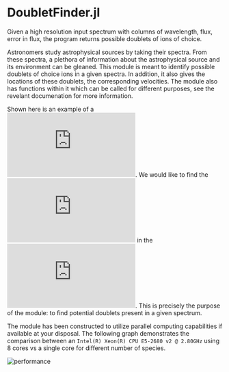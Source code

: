 # DoubletFinder.jl
Given a high resolution input spectrum with columns of wavelength, flux, error in flux, the program returns possible doublets of ions of choice.

Astronomers study astrophysical sources by taking their spectra. From these spectra, a plethora of information about the astrophysical source and its environment can be gleaned. This module is meant to identify possible doublets of choice ions in a given spectra. In addition, it also gives the locations of these doublets, the corresponding velocities. The module also has functions within it which can be called for different purposes, see the revelant documenation for more information.

Shown here is an example of a ![high resolution spectrum](https://github.com/sameeresque/DoubletFinder.jl/blob/master/norm_spec.pdf). We would like to find the ![needles](https://github.com/sameeresque/DoubletFinder.jl/blob/master/examples/Merged_doublets.pdf) in the ![haystack](https://github.com/sameeresque/DoubletFinder.jl/blob/master/norm_spec.pdf). This is precisely the purpose of the module: to find potential doublets present in a given spectrum.

The module has been constructed to utilize parallel computing capabilities if available at your disposal. The following graph demonstrates the comparison between an `Intel(R) Xeon(R) CPU E5-2680 v2 @ 2.80GHz` using 8 cores vs a single core for different number of species.

![performance](https://github.com/PsuAstro528/project-sameeresque/blob/master/comparison.png)


